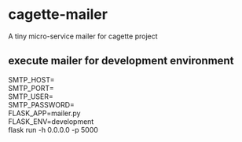 # cagette-mailer
A tiny micro-service  mailer for cagette project

## execute mailer for development environment
  SMTP_HOST= \
  SMTP_PORT= \
  SMTP_USER= \
  SMTP_PASSWORD= \
  FLASK_APP=mailer.py \
  FLASK_ENV=development \
flask run -h 0.0.0.0 -p 5000

